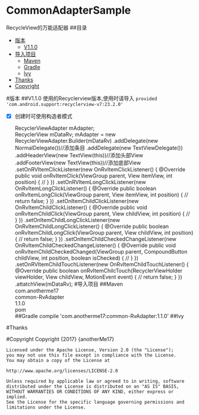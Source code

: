 # CommonAdapterSample
RecycleView的万能适配器
##目录  
* [版本](#版本)
  * [V1.1.0](##V1.1.0)
* [导入项目](#导入项目)  
  * [Maven](##Maven)
  * [Gradle](##Gradle)
  * [lvy](##lvy)
* [Thanks](#Thanks)
* [Copyright](#Copyright)

#版本
##V1.1.0
使用的Recyclerview版本,使用时请导入
`provided 'com.android.support:recyclerview-v7:23.2.0'`  
- [x] 创建时可使用构造者模式  
    


	RecyclerViewAdapter<NormalModel> mAdapter;  
	RecyclerView mDataRv;
 	mAdapter = new RecyclerViewAdapter.Builder<NormalModel>(mDataRv)
                .addDelegate(new NormalDelegate())//添加条目
                .addDelegate(new TextViewDelegate())
                .addHeaderView(new TextView(this))//添加头部View
                .addFooterView(new TextView(this))//添加底部View
                .setOnRVItemClickListener(new OnRvItemClickListener() {
                    @Override
                    public void onRvItemClick(ViewGroup parent, View itemView, int position) {
                        //
                    }
                })
                .setOnRVItemLongClickListener(new OnRvItemLongClickListener() {
                    @Override
                    public boolean onRvItemLongClick(ViewGroup parent, View itemView, int position) {
                        //
                        return false;
                    }
                })
                .setOnItemChildClickListener(new OnRvItemChildClickListener() {
                    @Override
                    public void onRvItemChildClick(ViewGroup parent, View childView, int position) {
                        //
                    }
                })
                .setOnItemChildLongClickListener(new OnRvItemChildLongClickListener() {
                    @Override
                    public boolean onRvItemChildLongClick(ViewGroup parent, View childView, int position) {
                       	//
                        return false;
                    }
                })
                .setOnItemChildCheckedChangeListener(new OnRvItemChildCheckedChangeListener() {
                    @Override
                    public void onRvItemChildCheckedChanged(ViewGroup parent, CompoundButton childView, int position, boolean isChecked) {
                        //
                    }
                })
				.setOnRVItemChildTouchListener(new OnRvItemChildTouchListener() {
                    @Override
                    public boolean onRvItemChilcTouch(RecyclerViewHolder viewHolder, View childView, MotionEvent event) {
                        //
                        return false;
                    }
                })
				.attatchView(mDataRv);
#导入项目
##Maven
    <dependency>  
    <groupId>com.anotherme17</groupId>  
	<artifactId>common-RvAdapter</artifactId>  
	<version>1.1.0</version>  
	<type>pom</type>  
	</dependency>
##Gradle
	compile 'com.anotherme17:common-RvAdapter:1.1.0'
##lvy
	<dependency org='com.anotherme17' name='common-RvAdapter' rev='1.1.0'>
  	 <artifact name='common-RvAdapter' ext='pom' ></artifact>
	</dependency>

#Thanks

#Copyright
	Copyright {2017} {anotherMe17}

   	Licensed under the Apache License, Version 2.0 (the "License");
   	you may not use this file except in compliance with the License.
   	You may obtain a copy of the License at

   	http://www.apache.org/licenses/LICENSE-2.0

   	Unless required by applicable law or agreed to in writing, software
   	distributed under the License is distributed on an "AS IS" BASIS,
   	WITHOUT WARRANTIES OR CONDITIONS OF ANY KIND, either express or implied.
   	See the License for the specific language governing permissions and
   	limitations under the License.
